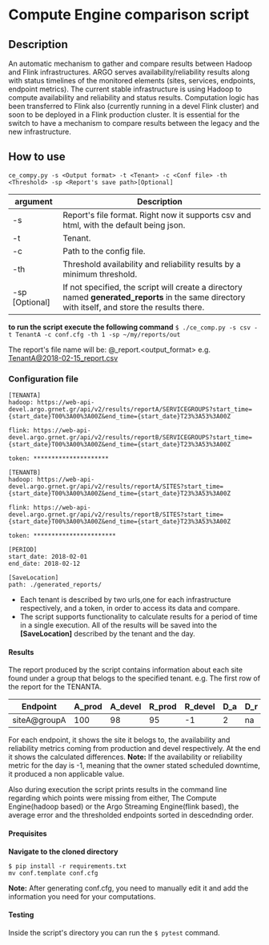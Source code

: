 # Compute Engine comparison script

## Description
An automatic mechanism to gather and compare results between Hadoop and Flink infrastructures.
ARGO serves availability/reliability results along with status timelines of the monitored elements (sites, services, endpoints, endpoint metrics). The current stable infrastructure is using Hadoop to compute availability and reliability and status results. Computation logic has been transferred to Flink also (currently running in a devel Flink cluster) and soon to be deployed in a Flink production cluster. It is essential for the switch to have a mechanism to compare results between the legacy and the new infrastructure.

## How to use
`ce_compy.py -s <Output format> -t <Tenant> -c <Conf file> -th <Threshold> -sp <Report's save path>[Optional]`

| argument | Description |
| --- | --- |
| -s <Output format> | Report's file format. Right now it supports csv and html, with the default being json. |
| -t <Tenant> | Tenant. |
| -c <Conf file> |  Path to the config file. |
| -th <Threshold> | Threshold availability and reliability results by a minimum threshold. |
| -sp <Save path> [Optional] | If not specified, the script will create a directory named **generated_reports** in the same directory with itself, and store the results there. |


**to run the script execute the following command**
`$ ./ce_comp.py -s csv -t TenantA -c conf.cfg -th 1 -sp ~/my/reports/out`

The report's file name will be: <tenant>@<date>_report.<output_format>
e.g. TenantA@2018-02-15_report.csv

### Configuration file

```
[TENANTA]
hadoop: https://web-api-devel.argo.grnet.gr/api/v2/results/reportA/SERVICEGROUPS?start_time={start_date}T00%3A00%3A00Z&end_time={start_date}T23%3A53%3A00Z

flink: https://web-api-devel.argo.grnet.gr/api/v2/results/reportB/SERVICEGROUPS?start_time={start_date}T00%3A00%3A00Z&end_time={start_date}T23%3A53%3A00Z

token: *********************

[TENANTB]
hadoop: https://web-api-devel.argo.grnet.gr/api/v2/results/reportA/SITES?start_time={start_date}T00%3A00%3A00Z&end_time={start_date}T23%3A53%3A00Z

flink: https://web-api-devel.argo.grnet.gr/api/v2/results/reportB/SITES?start_time={start_date}T00%3A00%3A00Z&end_time={start_date}T23%3A53%3A00Z

token: ***********************

[PERIOD]
start_date: 2018-02-01
end_date: 2018-02-12

[SaveLocation]
path: ./generated_reports/ 
```
 - Each tenant is described by two urls,one for each infrastructure respectively, and a token, in order to access its data and compare.
 - The script supports functionality to calculate results for a period of time in a single execution. All of the results will be saved into the **[SaveLocation]** described by the tenant and the day.

#### Results
The report produced by the script contains information about each site found under a group that belogs to the specified tenant.
e.g. The first row of the report for the  TENANTA.

| Endpoint | A_prod | A_devel | R_prod | R_devel | D_a | D_r |
| --- | --- | --- | --- | --- | --- | -- |
|siteA@groupA|100|98|95|-1|2|na|

For each endpoint, it shows the site it belogs to, the availability and reliability metrics coming from production and devel respectively. At the end it shows the calculated differences.
**Note:** If the availability or reliability metric for the day is -1, meaning that the owner stated scheduled downtime, it produced a non applicable value.

Also during execution the script prints results in the command line regarding which points were missing from either, The Compute Engine(hadoop based) or the Argo Streaming Engine(flink based), the average error and the thresholded endpoints sorted in descednding order.

#### Prequisites

**Navigate to the cloned directory**

```shell
$ pip install -r requirements.txt
mv conf.template conf.cfg
```
**Note:** After generating conf.cfg, you need to manually edit it and add the information you need for your computations.

#### Testing
Inside the script's directory you can run the `$ pytest` command.






